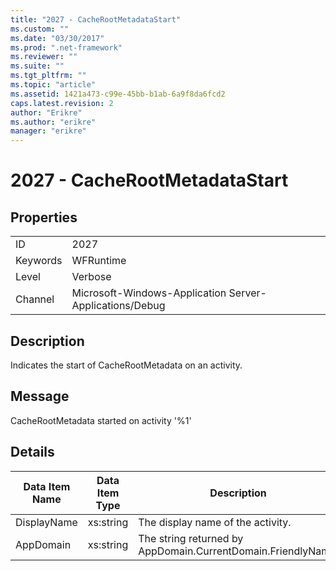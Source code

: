 ```yaml
---
title: "2027 - CacheRootMetadataStart"
ms.custom: ""
ms.date: "03/30/2017"
ms.prod: ".net-framework"
ms.reviewer: ""
ms.suite: ""
ms.tgt_pltfrm: ""
ms.topic: "article"
ms.assetid: 1421a473-c99e-45bb-b1ab-6a9f8da6fcd2
caps.latest.revision: 2
author: "Erikre"
ms.author: "erikre"
manager: "erikre"
---
```

# 2027 - CacheRootMetadataStart
## Properties  
  
|||  
|-|-|  
|ID|2027|  
|Keywords|WFRuntime|  
|Level|Verbose|  
|Channel|Microsoft-Windows-Application Server-Applications/Debug|  
  
## Description  
 Indicates the start of CacheRootMetadata on an activity.  
  
## Message  
 CacheRootMetadata started on activity '%1'  
  
## Details  
  
|Data Item Name|Data Item Type|Description|  
|--------------------|--------------------|-----------------|  
|DisplayName|xs:string|The display name of the activity.|  
|AppDomain|xs:string|The string returned by AppDomain.CurrentDomain.FriendlyName.|
